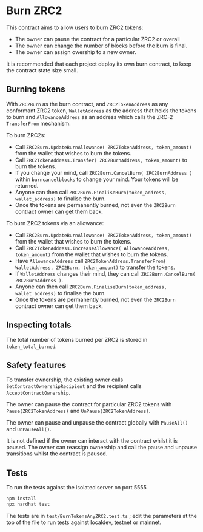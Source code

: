 # Burn ZRC2

This contract aims to allow users to burn ZRC2 tokens:

- The owner can pause the contract for a particular ZRC2 or overall
- The owner can change the number of blocks before the burn is final.
- The owner can assign owership to a new owner.

It is recommended that each project deploy its own burn contract, to keep the contract state size small.

## Burning tokens

With `ZRC2Burn` as the burn contract, and `ZRC2TokenAddress` as any
conformant ZRC2 token, `WalletAddress` as the address that holds the
tokens to burn and `AllowanceAddress` as an address which calls the
ZRC-2 `TransferFrom` mechanism:

To burn ZRC2s:

- Call `ZRC2Burn.UpdateBurnAllowance( ZRC2TokenAddress, token_amount)` from the wallet that wishes to burn the tokens.
- Call `ZRC2TokenAddress.Transfer( ZRC2BurnAddress, token_amount)` to burn the tokens.
- If you change your mind, call `ZRC2Burn.CancelBurn( ZRC2BurnAddress )` within `burncancelblocks` to change your mind. Your tokens will be returned.
- Anyone can then call `ZRC2Burn.FinaliseBurn(token_address, wallet_address)` to finalise the burn.
- Once the tokens are permanently burned, not even the `ZRC2Burn` contract owner can get them back.

To burn ZRC2 tokens via an allowance:

- Call `ZRC2Burn.UpdateBurnAllowance( ZRC2TokenAddress, token_amount)` from the wallet that wishes to burn the tokens.
- Call `ZRC2TokenAddress.IncreaseAllowance( AllowanceAddress, token_amount)` from the wallet that wishes to burn the tokens.
- Have `AllowanceAddress` call `ZRC2TokenAddress.TransferFrom( WalletAddress, ZRC2Burn, token_amount)` to transfer the tokens.
- If `WalletAddress` changes their mind, they can call `ZRC2Burn.CancelBurn( ZRC2BurnAddress )`.
- Anyone can then call `ZRC2Burn.FinaliseBurn(token_address, wallet_address)` to finalise the burn.
- Once the tokens are permanently burned, not even the `ZRC2Burn` contract owner can get them back.

## Inspecting totals

The total number of tokens burned per ZRC2 is stored in `token_total_burned`.

## Safety features

To transfer ownership, the existing owner calls `SetContractOwnershipRecipient` and the recipient calls `AcceptContractOwnership`.

The owner can pause the contract for particular ZRC2 tokens with `Pause(ZRC2TokenAddress)` and `UnPause(ZRC2TokenAddress)`.

The owner can pause and unpause the contract globally with `PauseAll()` and `UnPauseAll()`.

It is not defined if the owner can interact with the contract whilst
it is paused. The owner can reassign ownership and call the pause and
unpause transitions whilst the contract is paused.

## Tests

To run the tests against the isolated server on port 5555

```sh
npm install
npx hardhat test
```

The tests are in `test/BurnTokensAnyZRC2.test.ts` ; edit the parameters at the top of the file to run tests against localdev, testnet or mainnet.
